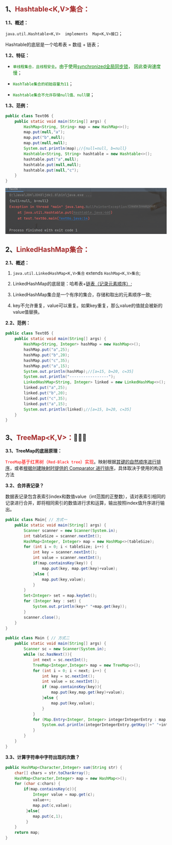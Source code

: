 ## 1、<span style="color:brown">Hashtable<K,V>集合：</span>

**1.1、概述：**

`java.util.Hashtable<K,V>  implements  Map<K,V>接口`；

Hashtable的底层是一个哈希表 = 数组 + 链表； 

**1.2、特征：**

- <span style="color:green">`单线程集合，且线程安全`。由于使用<u>synchronized全局同步锁</u>， 因此查询速度慢</span>；
- <span style="color:green">`HashTable集合的初始容量为11`</span>；

- <span style="color:green">`Hashtable集合不允许存储null值、null键`</span>；

**1.3、范例：**

```java
public class Text06 {
    public static void main(String[] args) {
        HashMap<String, String> map = new HashMap<>();
        map.put(null,"a");
        map.put("b",null);
        map.put(null,null);
        System.out.println(map);//{null=null, b=null}
        Hashtable<String, String> hashtable = new Hashtable<>();
        hashtable.put("a",null);
        hashtable.put(null,null);
        hashtable.put(null,"c");
    }
}
```

![空指针报错](https://raw.githubusercontent.com/root-bine/image/main/Typora-image/HashTable%E7%9A%84%E7%A9%BA%E6%8C%87%E9%92%88%E6%8A%A5%E9%94%99.png)



## 2、<span style="color:brown">LinkedHashMap<E>集合：</span>

**2.1、概述：**

1. `java.util.LinkedHashMap<K,V>集合` extends `HashMap<K,V>集合`;

2. LinkedHashMap的底层是：哈希表+<u>链表（记录元素顺序）</u>;

3. LinkedHashMap集合是一个有序的集合，存储和取出的元素顺序一致;

4. key不允许重复，value可以重复。如果key重复，那么value的值就会被新的value值替换。

**2.2、范例：**

```java
public class Text05 {
    public static void main(String[] args) {
        HashMap<String, Integer> hashMap = new HashMap<>();
        hashMap.put("a",25);
        hashMap.put("b",20);
        hashMap.put("c",35);
        hashMap.put("a",15);
        System.out.println(hashMap);//[a=15, b=20, c=35]
        System.out.println("-----------------");
        LinkedHashMap<String, Integer> linked = new LinkedHashMap<>();
        linked.put("a",25);
        linked.put("b",20);
        linked.put("c",35);
        linked.put("a",15);
        System.out.println(linked);//[a=15, b=20, c=35]
    }
}
```



## 3、<span style="color:brown">TreeMap<K,V>：</span>🍳🍳🍳

**3.1、TreeMap的底层原理：**

​	<span style="color:red">`TreeMap`基于红黑树（`Red-Black tree`）实现</span>。映射根据<u>其键的自然顺序进行排序</u>，或者<u>根据创建映射时提供的 Comparator 进行排序</u>，具体取决于使用的构造方法

**3.2、合并表记录？**

​	数据表记录包含表索引index和数值value（int范围的正整数），请对表索引相同的记录进行合并，即将相同索引的数值进行求和运算，输出按照index值升序进行输出。

```java
public class Main{ // 方式一
    public static void main(String[] args) {
        Scanner scanner = new Scanner(System.in);
        int tableSize = scanner.nextInt();
        HashMap<Integer, Integer> map = new HashMap<>(tableSize);
        for (int i = 0; i < tableSize; i++) {
            int key = scanner.nextInt();
            int value = scanner.nextInt();
            if(map.containsKey(key)) {
                map.put(key, map.get(key)+value);
            }else {
                map.put(key,value);
            }
        }
        Set<Integer> set = map.keySet();
        for (Integer key : set) {
            System.out.println(key+" "+map.get(key));
        }
        scanner.close();
    }
}
```

```java
public class Main { // 方式二
    public static void main(String[] args) {
        Scanner sc = new Scanner(System.in);
        while (sc.hasNext()){
            int next = sc.nextInt();
     		TreeMap<Integer,Integer> map = new TreeMap<>();
     		for (int i = 0; i < next; i++) {
                int key = sc.nextInt();
         		int value = sc.nextInt();
         		if (map.containsKey(key)){
                    map.put(key,map.get(key)+value);
         		}else {
             		map.put(key,value);
         		}
            }
            for (Map.Entry<Integer, Integer> integerIntegerEntry : map.entrySet()) {
                System.out.println(integerIntegerEntry.getKey()+" "+integerIntegerEntry.getValue());
        	}
    	}
	}
}
```

**3.3、计算字符串中字符出现的次数？**

```java
public HashMap<Character,Integer> sum(String str) {
    char[] chars = str.toCharArray();
    HashMap<Character,Integer> map = new HashMap<>();
    for (char c:chars) {
        if(map.containsKey(c)){
            Integer value = map.get(c);
            value++;
            map.put(c,value);
         }else{
            map.put(c,1);
         }
    }
    return map;
}
```

